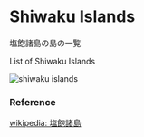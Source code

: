 Shiwaku Islands 
===============

塩飽諸島の島の一覧

List of Shiwaku Islands 


![shiwaku islands]()

### Reference

[wikipedia: 塩飽諸島](https://ja.wikipedia.org/wiki/Category:%E5%A1%A9%E9%A3%BD%E8%AB%B8%E5%B3%B6)

